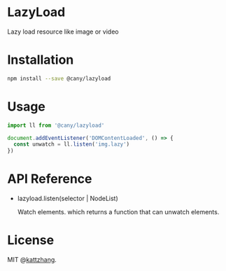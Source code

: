 # LazyLoad

Lazy load resource like image or video

# Installation

```sh
npm install --save @cany/lazyload
```

# Usage

```js
import ll from '@cany/lazyload'

document.addEventListener('DOMContentLoaded', () => {
  const unwatch = ll.listen('img.lazy')
})
```

# API Reference

- lazyload.listen(selector | NodeList)

  Watch elements. which returns a function that can unwatch elements.

# License

MIT @[kattzhang](https://github.com/kattzhang).

